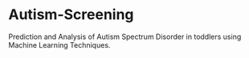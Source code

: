 # Autism-Screening
Prediction and Analysis of Autism Spectrum Disorder in toddlers using Machine Learning Techniques.
